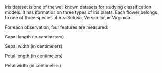 Iris dataset is one of the well known datasets for studying classification models. It has iformation on three types of iris plants.
Each flower belongs to one of three species of iris: Setosa, Versicolor, or Virginica.                                                                          

For each observation, four features are measured:

Sepal length (in centimeters)

Sepal width (in centimeters)

Petal length (in centimeters)

Petal width (in centimeters)
